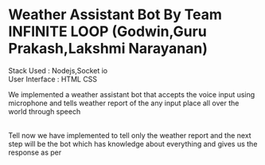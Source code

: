 # Weather Assistant Bot By Team INFINITE LOOP (Godwin,Guru Prakash,Lakshmi Narayanan)

Stack Used : Nodejs,Socket io <br>
User Interface : HTML CSS

We implemented a weather assistant bot that accepts the voice input using microphone and tells weather report of the any input place all over the world through speech <br><br>

Tell now we have implemented to tell only the weather report and the next step will be the bot which has knowledge about everything and gives us the response as per

